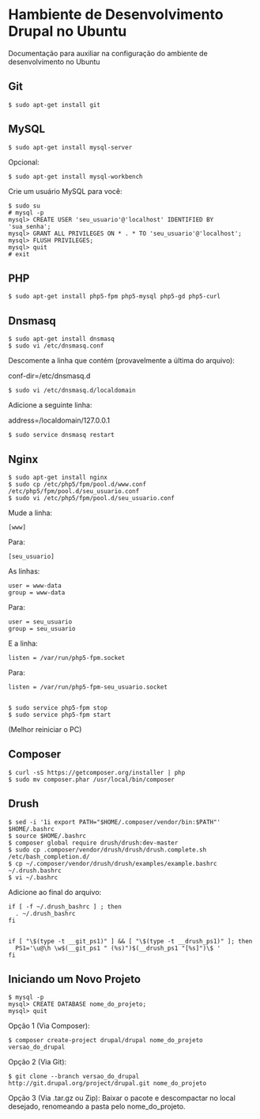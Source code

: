 Hambiente de Desenvolvimento Drupal no Ubuntu
=============================================

Documentação para auxiliar na configuração do ambiente de desenvolvimento no Ubuntu

Git
---

	$ sudo apt-get install git

MySQL
-----

	$ sudo apt-get install mysql-server

Opcional:

	$ sudo apt-get install mysql-workbench

Crie um usuário MySQL para você:

	$ sudo su
	# mysql -p
	mysql> CREATE USER 'seu_usuario'@'localhost' IDENTIFIED BY 'sua_senha';
	mysql> GRANT ALL PRIVILEGES ON * . * TO 'seu_usuario'@'localhost';
	mysql> FLUSH PRIVILEGES;
	mysql> quit
	# exit

PHP
---

	$ sudo apt-get install php5-fpm php5-mysql php5-gd php5-curl

Dnsmasq
-------

	$ sudo apt-get install dnsmasq
	$ sudo vi /etc/dnsmasq.conf

Descomente a linha que contém (provavelmente a última do arquivo):

conf-dir=/etc/dnsmasq.d

	$ sudo vi /etc/dnsmasq.d/localdomain

Adicione a seguinte linha:

address=/localdomain/127.0.0.1

	$ sudo service dnsmasq restart

Nginx
-----

	$ sudo apt-get install nginx
	$ sudo cp /etc/php5/fpm/pool.d/www.conf /etc/php5/fpm/pool.d/seu_usuario.conf
	$ sudo vi /etc/php5/fpm/pool.d/seu_usuario.conf

Mude a linha:

	[www]

Para:

	[seu_usuario]

As linhas:

	user = www-data
	group = www-data

Para:

	user = seu_usuario
	group = seu_usuario

E a linha:

	listen = /var/run/php5-fpm.socket

Para:

	listen = /var/run/php5-fpm-seu_usuario.socket


	$ sudo service php5-fpm stop
	$ sudo service php5-fpm start

(Melhor reiniciar o PC)

Composer
--------

	$ curl -sS https://getcomposer.org/installer | php
	$ sudo mv composer.phar /usr/local/bin/composer

Drush
-----

	$ sed -i '1i export PATH="$HOME/.composer/vendor/bin:$PATH"' $HOME/.bashrc
	$ source $HOME/.bashrc
	$ composer global require drush/drush:dev-master
	$ sudo cp .composer/vendor/drush/drush/drush.complete.sh /etc/bash_completion.d/
	$ cp ~/.composer/vendor/drush/drush/examples/example.bashrc ~/.drush.bashrc
	$ vi ~/.bashrc
	
Adicione ao final do arquivo:

	if [ -f ~/.drush_bashrc ] ; then
	  . ~/.drush_bashrc
	fi

		
	if [ "\$(type -t __git_ps1)" ] && [ "\$(type -t __drush_ps1)" ]; then
	  PS1='\u@\h \w$(__git_ps1 " (%s)")$(__drush_ps1 "[%s]")\$ '
	fi

Iniciando um Novo Projeto
-------------------------

	$ mysql -p
	mysql> CREATE DATABASE nome_do_projeto;
	mysql> quit

Opção 1 (Via Composer):

	$ composer create-project drupal/drupal nome_do_projeto versao_do_drupal

Opção 2 (Via Git):

	$ git clone --branch versao_do_drupal http://git.drupal.org/project/drupal.git nome_do_projeto

Opção 3 (Via .tar.gz ou Zip):
Baixar o pacote e descompactar no local desejado, renomeando a pasta pelo nome_do_projeto.



